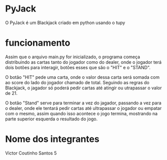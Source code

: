 ﻿# PyJack

O PyJack é um Blackjack criado em python usando o tupy

# funcionamento
Assim que o arquivo main.py for inicializado, o programa começa distribuindo as cartas tanto do jogador como do dealer, onde o jogador terá dois botões para interagir, botões esses que são o "HIT" e o "STAND".

O botão "HIT" pede uma carta, onde o valor dessa carta será somada com ao score do lado do jogador chamado de total. Seguindo as regras do Blackjack, o jagador só poderá pedir cartas até atingir ou utrapassar o valor de 21.

O botão "Stand" serve para terminar a vez do jagador, passando a vez para o dealer, onde ele tentará pedir cartas até ultrapassar o jogador ou empatar com o mesmo, assim quando isso acontece o jogo termina, mostrando na parte superior esquerda o resultado do jogo.

# Nome dos integrantes
Victor Coutinho Santos 5


